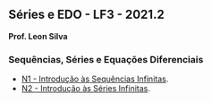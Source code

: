 ## Séries e EDO - LF3 - 2021.2

**Prof. Leon Silva**

### Sequências, Séries e Equações Diferenciais
- [N1 - Introdução às Sequências Infinitas](https://ldsufrpe.github.io/series-edo/N1). 
- [N2 - Introdução às Séries Infinitas](https://ldsufrpe.github.io/series-edo/N2). 
